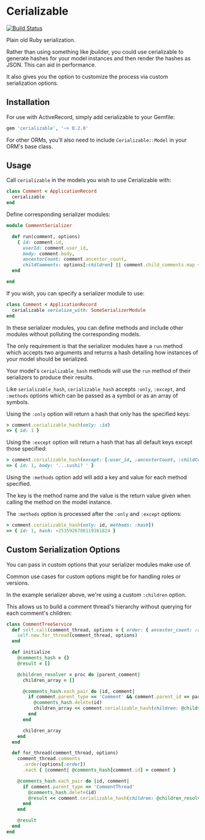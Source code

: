 # Cerializable

[![Build Status](https://travis-ci.org/nativestranger/cerializable.svg?branch=master)](https://travis-ci.org/nativestranger/cerializable)

Plain old Ruby serialization.

Rather than using something like jbuilder, you could use cerializable to generate hashes for your model instances and then render the hashes as JSON. This can aid in performance.

It also gives you the option to customize the process via custom serialization options.

## Installation

For use with ActiveRecord, simply add cerializable to your Gemfile:

```ruby
gem 'cerializable', '~> 0.2.0'
```

For other ORMs, you'll also need to include `Cerializable::Model` in your ORM's base class.

## Usage

Call `cerializable` in the models you wish to use Cerializable with:

```ruby
class Comment < ApplicationRecord
  cerializable
end
```

Define corresponding serializer modules:

```ruby
module CommentSerializer

  def run(comment, options)
    { id: comment.id,
      userId: comment.user_id,
      body: comment.body,
      ancestorCount: comment.ancestor_count,
      childComments: options[:children] || comment.child_comments.map { |c| c.cerializable_hash }
  end

end
```

If you wish, you can specify a serializer module to use:

```ruby
class Comment < ApplicationRecord
  cerializable serialize_with: SomeSerializerModule
end
```

In these serializer modules, you can define methods and include other modules without polluting the corresponding models.

The only requirement is that the serializer modules have a `run` method which accepts two arguments and returns a hash detailing how instances of your model should be serialized.

Your model's `cerializable_hash` methods will use the `run` method of their serializers to produce their results.

Like `serializable_hash`, `cerializable_hash` accepts `:only`, `:except`, and `:methods` options which can be passed as a
symbol or as an array of symbols.

Using the `:only` option will return a hash that only has the specified keys:

```ruby
> comment.cerializable_hash(only: :id)
=> { id: 1 }
```

Using the `:except` option will return a hash that has all default keys except those specified:

```ruby
> comment.cerializable_hash(except: [:user_id, :ancestorCount, :childComments])
=> { id: 1, body: '...sushi? ' }
```

Using the `:methods` option add will add a key and value for each method specified.

The key is the method name and the value is the return value given when calling the method on the model instance.

The `:methods` option is processed after the `:only` and `:except` options:

```ruby
> comment.cerializable_hash(only: id, methods: :hash])
=> { id: 1, hash: -2535926706119161824 }
```

## Custom Serialization Options

You can pass in custom options that your serializer modules make use of.

Common use cases for custom options might be for handling roles or versions.

In the example serializer above, we're using a custom `:children` option.

This allows us to build a comment thread's hierarchy without querying for each comment's children:

```ruby
class CommentTreeService
  def self.call(comment_thread, options = { order: { ancestor_count: :asc, id: :desc } })
    self.new.for_thread(comment_thread, options)
  end

  def initialize
    @comments_hash = {}
    @result = []

    @children_resolver = proc do |parent_comment|
      children_array = []

      @comments_hash.each_pair do |id, comment|
        if comment.parent_type == 'Comment' && comment.parent_id == parent_comment.id
          @comments_hash.delete(id)
          children_array << comment.cerializable_hash(children: @children_resolver.call(comment))
        end
      end

      children_array
    end
  end

  def for_thread(comment_thread, options)
    comment_thread.comments
      .order(options[:order])
      .each { |comment| @comments_hash[comment.id] = comment }

    @comments_hash.each_pair do |id, comment|
      if comment.parent_type == 'CommentThread'
        @comments_hash.delete(id)
        @result << comment.cerializable_hash(children: @children_resolver.call(comment))
      end
    end

    @result
  end
end
```
